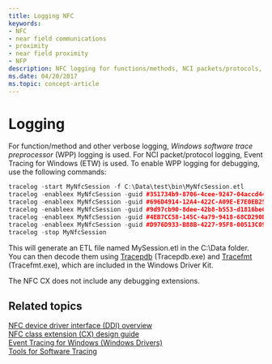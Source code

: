 ```yaml
---
title: Logging NFC
keywords:
- NFC
- near field communications
- proximity
- near field proximity
- NFP
description: NFC logging for functions/methods, NCI packets/protocols, and other verbose logging.
ms.date: 04/20/2017
ms.topic: concept-article
---
```


# Logging


For function/method and other verbose logging, *Windows software trace preprocessor* (WPP) logging is used. For NCI packet/protocol logging, Event Tracing for Windows (ETW) is used. To enable WPP logging for debugging, use the following commands:

```cpp
tracelog -start MyNfcSession -f C:\Data\test\bin\MyNfcSession.etl
tracelog -enableex MyNfcSession -guid #351734b9-8706-4cee-9247-04accd448c76 -matchanykw 0xFFFFFFFFFFFFFFFF -level 7
tracelog -enableex MyNfcSession -guid #696D4914-12A4-422C-A09E-E7E0EB25806A -matchanykw 0xFFFFFFFFFFFFFFFF -level 7
tracelog -enableex MyNfcSession -guid #9d97cb90-8dee-42b8-b553-d1816be6fb9e -matchanykw 0xFFFFFFFFFFFFFFFF -level 7
tracelog -enableex MyNfcSession -guid #4EB7CC58-145C-4a79-9418-68CD290DD9D4 -matchanykw 0xFFFFFFFFFFFFFFFF -level 7
tracelog -enableex MyNfcSession -guid #D976D933-B88B-4227-95F8-00513C0986DE -matchanykw 0xFFFFFFFFFFFFFFFF -level 7
tracelog -stop MyNfcSession
```

This will generate an ETL file named MySession.etl in the C:\\Data folder. You can then decode them using [Tracepdb](../devtest/tracepdb.md) (Tracepdb.exe) and [Tracefmt](../devtest/tracefmt.md) (Tracefmt.exe), which are included in the Windows Driver Kit.

The NFC CX does not include any debugging extensions.

## Related topics
[NFC device driver interface (DDI) overview](/windows-hardware/drivers/ddi/_nfpdrivers)  
[NFC class extension (CX) design guide](/windows-hardware/drivers/nfc/nfc-class-extension-)  
[Event Tracing for Windows (Windows Drivers)](../devtest/tools-for-software-tracing.md)  
[Tools for Software Tracing](../devtest/wpp-software-tracing.md)
